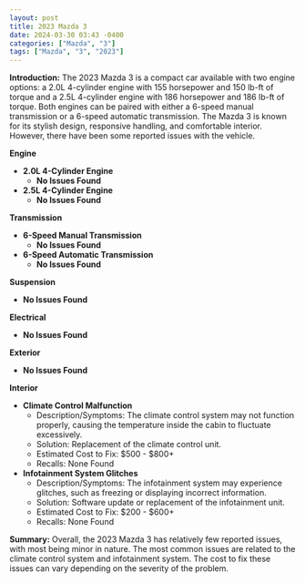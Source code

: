 ```yaml
---
layout: post
title: 2023 Mazda 3
date: 2024-03-30 03:43 -0400
categories: ["Mazda", "3"]
tags: ["Mazda", "3", "2023"]
---
```

**Introduction:**
The 2023 Mazda 3 is a compact car available with two engine options: a 2.0L 4-cylinder engine with 155 horsepower and 150 lb-ft of torque and a 2.5L 4-cylinder engine with 186 horsepower and 186 lb-ft of torque. Both engines can be paired with either a 6-speed manual transmission or a 6-speed automatic transmission. The Mazda 3 is known for its stylish design, responsive handling, and comfortable interior. However, there have been some reported issues with the vehicle.

**Engine**
* **2.0L 4-Cylinder Engine**
    * **No Issues Found**
* **2.5L 4-Cylinder Engine**
    * **No Issues Found**

**Transmission**
* **6-Speed Manual Transmission**
    * **No Issues Found**
* **6-Speed Automatic Transmission**
    * **No Issues Found**

**Suspension**
* **No Issues Found**

**Electrical**
* **No Issues Found**

**Exterior**
* **No Issues Found**

**Interior**
* **Climate Control Malfunction**
    * Description/Symptoms: The climate control system may not function properly, causing the temperature inside the cabin to fluctuate excessively.
    * Solution: Replacement of the climate control unit.
    * Estimated Cost to Fix: $500 - $800+
    * Recalls: None Found
* **Infotainment System Glitches**
    * Description/Symptoms: The infotainment system may experience glitches, such as freezing or displaying incorrect information.
    * Solution: Software update or replacement of the infotainment unit.
    * Estimated Cost to Fix: $200 - $600+
    * Recalls: None Found

**Summary:**
Overall, the 2023 Mazda 3 has relatively few reported issues, with most being minor in nature. The most common issues are related to the climate control system and infotainment system. The cost to fix these issues can vary depending on the severity of the problem.
